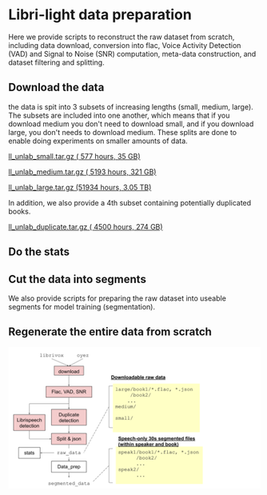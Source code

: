 # Libri-light data preparation



Here we provide scripts to reconstruct the raw dataset from scratch, including data download, conversion into flac,
Voice Activity Detection (VAD) and Signal to Noise (SNR) computation,
meta-data construction, and dataset filtering and splitting.

## Download the data

the data is spit into 3 subsets of increasing lengths (small, medium, large). The subsets are included into one another, which means that if you download medium you don't need to download small, and if you download large, you don't needs to download medium. These splits are done to enable doing experiments on smaller amounts of data. 

   [ll_unlab_small.tar.gz  (  577 hours,  35 GB)](s3://dl.fbaipublicfiles.com/librilight/data/small.tar)
   
   [ll_unlab_medium.tar.gz ( 5193 hours, 321 GB)](s3://dl.fbaipublicfiles.com/librilight/data/medium.tar)
   
   [ll_unlab_large.tar.gz  (51934 hours, 3.05 TB)](s3://dl.fbaipublicfiles.com/librilight/data/large.tar)
    
In addition, we also provide a 4th subset containing potentially duplicated books.

   [ll_unlab_duplicate.tar.gz  ( 4500 hours,  274 GB)](s3://dl.fbaipublicfiles.com/librilight/data/duplicate.tar)


## Do the stats

## Cut the data into segments


We also provide scripts for preparing the raw dataset into useable segments for model training (segmentation).



## Regenerate the entire data from scratch

![pipeline](data_preparation_pipeline.svg)
